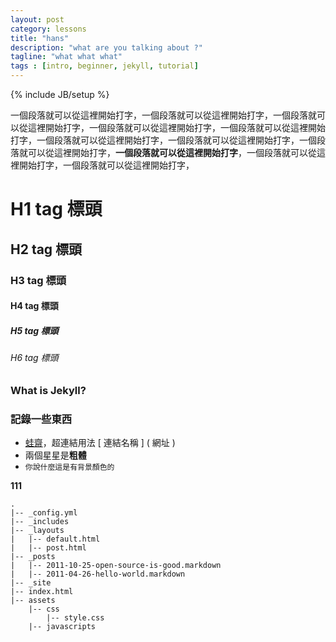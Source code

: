 ```yaml
---
layout: post
category: lessons
title: "hans"
description: "what are you talking about ?"
tagline: "what what what"
tags : [intro, beginner, jekyll, tutorial]
---
```

{% include JB/setup %}

一個段落就可以從這裡開始打字，一個段落就可以從這裡開始打字，一個段落就可以從這裡開始打字，一個段落就可以從這裡開始打字，一個段落就可以從這裡開始打字，一個段落就可以從這裡開始打字，一個段落就可以從這裡開始打字，一個段落就可以從這裡開始打字，**一個段落就可以從這裡開始打字**，一個段落就可以從這裡開始打字，一個段落就可以從這裡開始打字，

# H1 tag 標頭

## H2 tag 標頭

### H3 tag 標頭

#### H4 tag 標頭

##### H5 tag 標頭

###### H6 tag 標頭

### What is Jekyll?


### 記錄一些東西
- [蛙齋](http://wazai.net)，超連結用法 [ 連結名稱 ] ( 網址 )
- 兩個星星是**粗體**
-  `你說什麼這是有背景顏色的`






**111**


    .
    |-- _config.yml
    |-- _includes
    |-- _layouts
    |   |-- default.html
    |   |-- post.html
    |-- _posts
    |   |-- 2011-10-25-open-source-is-good.markdown
    |   |-- 2011-04-26-hello-world.markdown
    |-- _site
    |-- index.html
    |-- assets
        |-- css
            |-- style.css
        |-- javascripts